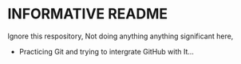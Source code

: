 # INFORMATIVE README
Ignore this respository, Not doing anything anything significant here,
- Practicing Git and trying to intergrate GitHub with It...
